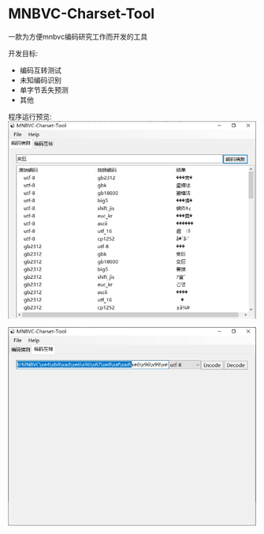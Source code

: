 MNBVC-Charset-Tool
==================

一款为方便mnbvc编码研究工作而开发的工具

开发目标:
* 编码互转测试
* 未知编码识别
* 单字节丢失预测
* 其他

程序运行预览:
![程序运行效果](https://github.com/alanshi/mnbvc-charset-tool/blob/main/docs/example1.jpg)

![程序运行效果](https://github.com/alanshi/mnbvc-charset-tool/blob/main/docs/example2.jpg)
